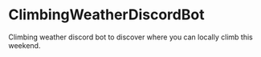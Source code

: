 # ClimbingWeatherDiscordBot
Climbing weather discord bot to discover where you can locally climb this weekend.
